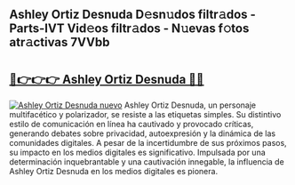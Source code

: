 ## Ashley Ortiz Desnuda D𝚎sn𝚞dos filtr𝚊dos - Parts-IVT Vid𝚎os filtr𝚊dos - N𝚞evas f𝚘tos atr𝚊ctivas 7VVbb

# <h2><a href="http://mbb3iy.tromn.icu/?c=Ashley+Ortiz+Desnuda">🔗👉👉👉 Ashley Ortiz Desnuda 🔗🔗</a></h2>

[![Ashley Ortiz Desnuda nuevo](https://i.imgur.com/pEAQMta.gif)](http://mbb3iy.tromn.icu/?c=Ashley+Ortiz+Desnuda)
Ashley Ortiz Desnuda, un personaje multifacético y polarizador, se resiste a las etiquetas simples. Su distintivo estilo de comunicación en línea ha cautivado y provocado críticas, generando debates sobre privacidad, autoexpresión y la dinámica de las comunidades digitales. A pesar de la incertidumbre de sus próximos pasos, su impacto en los medios digitales es significativo. Impulsada por una determinación inquebrantable y una cautivación innegable, la influencia de Ashley Ortiz Desnuda en los medios digitales es pionera.

